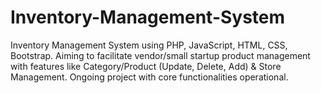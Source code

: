 # Inventory-Management-System
Inventory Management System using PHP, JavaScript, HTML, CSS, Bootstrap. Aiming to facilitate vendor/small startup product management with features like Category/Product (Update, Delete, Add) &amp; Store Management. Ongoing project with core functionalities operational.
